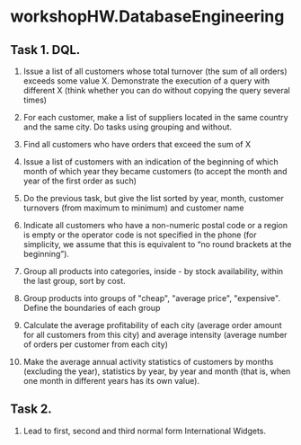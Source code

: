 # workshopHW.DatabaseEngineering

## Task 1. DQL.

1. Issue a list of all customers whose total turnover (the sum of all orders) exceeds some value X. Demonstrate the execution of a query with different X (think whether you can do without copying the query several times)

2. For each customer, make a list of suppliers located in the same country and the same city. Do tasks using grouping and without.

3. Find all customers who have orders that exceed the sum of X

4. Issue a list of customers with an indication of the beginning of which month of which year they became customers (to accept the month and year of the first order as such)

5. Do the previous task, but give the list sorted by year, month, customer turnovers (from maximum to minimum) and customer name

6. Indicate all customers who have a non-numeric postal code or a region is empty or the operator code is not specified in the phone (for simplicity, we assume that this is equivalent to “no round brackets at the beginning”).

7. Group all products into categories, inside - by stock availability, within the last group, sort by cost.

8. Group products into groups of "cheap", "average price", "expensive". Define the boundaries of each group

9. Calculate the average profitability of each city (average order amount for all customers from this city) and average intensity (average number of orders per customer from each city)

10. Make the average annual activity statistics of customers by months (excluding the year), statistics by year, by year and month (that is, when one month in different years has its own value).

## Task 2.

1. Lead to first, second and third normal form International Widgets.
